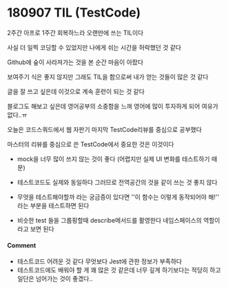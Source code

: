 # 180907 TIL (TestCode)

2주간 아프로 1주간 회복하느라 오랜만에 쓰는 TIL이다

사실 더 일찍 코딩할 수 있었지만 나에게 쉬는 시간을 허락했던 것 같다

Github에 숲이 사라져가는 것을 본 순간 마음이 아팠다

보여주기 식은 좋지 않지만 그래도 TIL을 함으로써 내가 얻는 것들이 많은 것 같다

글을 잘 쓰고 싶은데 이것으로 계속 훈련이 되는 것 같다

블로그도 해보고 싶은데 영어공부의 소중함을 느껴 영어에 많이 투자하게 되어 여유가 없다..ㅠ



오늘은 코드스쿼드에서 웹 자판기 마지막 TestCode리뷰를 중심으로 공부했다

마스터의 리뷰를 중심으로 쓴 TestCode에서 중요한 것은 이것이다

- mock을 너무 많이 쓰지 않는 것이 좋다 (어렵지만 실제 UI 변화를 테스트하기 때문)
- 테스트코드도 실제와 동일하다 그러므로 전역공간의 것을 같이 쓰는 것 좋지 않다
- 무엇을 테스트해야할까 라는 궁금증이 있다면 ''이 함수는 이렇게 동작되어야 해!'' 라는 부분을 테스트하면 된다

- 비슷한 test 들을 그룹핑할때 describe메서드를 활영한다 네임스페이스의 역할이라고 보면 된다

#### Comment

- 테스트코드 어려운 것 같다 무엇보다 Jest에 관한 정보가 부족하다
- 테스트코드에도 배워야 할 게 꽤 많은 것 같은데 너무 깊게 하기보다는 적당히 하고 일단은 넘어가는 것이 좋겠다..